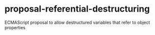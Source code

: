 # proposal-referential-destructuring
ECMAScript proposal to allow destructured variables that refer to object properties
